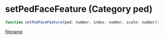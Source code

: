 # setPedFaceFeature (Category ped)

```js
function setPedFaceFeature(ped: number, index: number, scale: number): void
```

[filename](setPedFaceFeature_m.md ':include')